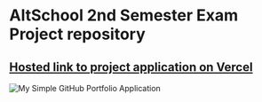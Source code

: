 # AltSchool 2nd Semester Exam Project repository

## [Hosted link to project application on Vercel](https://alt-school-2nd-semester-exam-project.vercel.app/)

<img src="https://drive.google.com/uc?export=view&id=1uRnJ2-B624cYMBock7pXo27N4Kf9-SkX" alt="My Simple GitHub Portfolio Application" />
